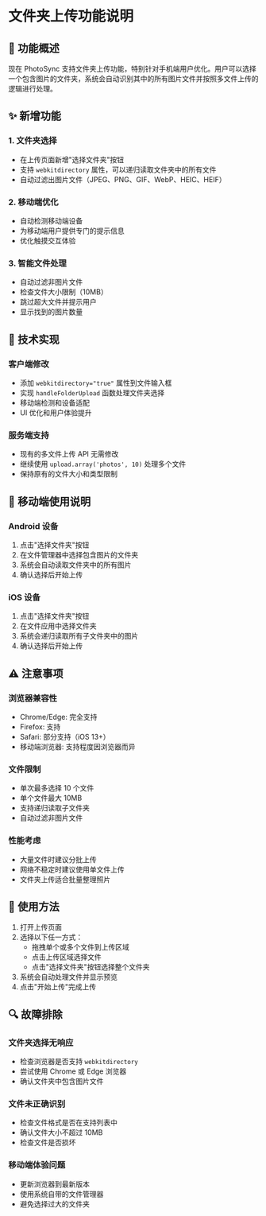 # 文件夹上传功能说明

## 🎯 功能概述

现在 PhotoSync 支持文件夹上传功能，特别针对手机端用户优化。用户可以选择一个包含图片的文件夹，系统会自动识别其中的所有图片文件并按照多文件上传的逻辑进行处理。

## ✨ 新增功能

### 1. 文件夹选择
- 在上传页面新增"选择文件夹"按钮
- 支持 `webkitdirectory` 属性，可以递归读取文件夹中的所有文件
- 自动过滤出图片文件（JPEG、PNG、GIF、WebP、HEIC、HEIF）

### 2. 移动端优化
- 自动检测移动端设备
- 为移动端用户提供专门的提示信息
- 优化触摸交互体验

### 3. 智能文件处理
- 自动过滤非图片文件
- 检查文件大小限制（10MB）
- 跳过超大文件并提示用户
- 显示找到的图片数量

## 🔧 技术实现

### 客户端修改
- 添加 `webkitdirectory="true"` 属性到文件输入框
- 实现 `handleFolderUpload` 函数处理文件夹选择
- 移动端检测和设备适配
- UI 优化和用户体验提升

### 服务端支持
- 现有的多文件上传 API 无需修改
- 继续使用 `upload.array('photos', 10)` 处理多个文件
- 保持原有的文件大小和类型限制

## 📱 移动端使用说明

### Android 设备
1. 点击"选择文件夹"按钮
2. 在文件管理器中选择包含图片的文件夹
3. 系统会自动读取文件夹中的所有图片
4. 确认选择后开始上传

### iOS 设备
1. 点击"选择文件夹"按钮
2. 在文件应用中选择文件夹
3. 系统会递归读取所有子文件夹中的图片
4. 确认选择后开始上传

## ⚠️ 注意事项

### 浏览器兼容性
- Chrome/Edge: 完全支持
- Firefox: 支持
- Safari: 部分支持（iOS 13+）
- 移动端浏览器: 支持程度因浏览器而异

### 文件限制
- 单次最多选择 10 个文件
- 单个文件最大 10MB
- 支持递归读取子文件夹
- 自动过滤非图片文件

### 性能考虑
- 大量文件时建议分批上传
- 网络不稳定时建议使用单文件上传
- 文件夹上传适合批量整理照片

## 🚀 使用方法

1. 打开上传页面
2. 选择以下任一方式：
   - 拖拽单个或多个文件到上传区域
   - 点击上传区域选择文件
   - 点击"选择文件夹"按钮选择整个文件夹
3. 系统会自动处理文件并显示预览
4. 点击"开始上传"完成上传

## 🔍 故障排除

### 文件夹选择无响应
- 检查浏览器是否支持 `webkitdirectory`
- 尝试使用 Chrome 或 Edge 浏览器
- 确认文件夹中包含图片文件

### 文件未正确识别
- 检查文件格式是否在支持列表中
- 确认文件大小不超过 10MB
- 检查文件是否损坏

### 移动端体验问题
- 更新浏览器到最新版本
- 使用系统自带的文件管理器
- 避免选择过大的文件夹
